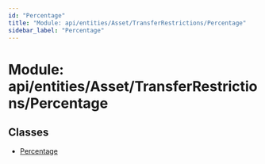 ```yaml
---
id: "Percentage"
title: "Module: api/entities/Asset/TransferRestrictions/Percentage"
sidebar_label: "Percentage"
---
```


# Module: api/entities/Asset/TransferRestrictions/Percentage

## Classes

- [Percentage](../../../../../../classes/API/Entities/Asset/TransferRestrictions/Percentage/Percentage.md)
